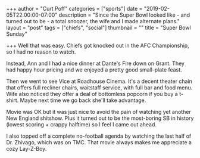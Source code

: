+++
author = "Curt Poff"
categories = ["sports"]
date = "2019-02-05T22:00:00-07:00"
description = "Since the Super Bowl looked like - and turned out to be - a total snoozer, the wife and I made alternate plans."
layout = "post"
tags = ["chiefs", "social"]
thumbnail = ""
title = "Super Bowl Sunday"

+++
Well that was easy. Chiefs got knocked out in the AFC Championship, so I had no reason to watch.

Instead, Ann and I had a nice dinner at Dante's Fire down on Grant. They had happy hour pricing and we enjoyed a pretty good small-plate feast.

Then we went to see Vice at Roadhouse Cinema. It's a decent theater chain that offers full recliner chairs, waitstaff service, with full bar and food menu. Wife also noticed they offer a deal of bottomless popcorn if you buy a t-shirt. Maybe next time we go back she'll take advantage.

Movie was OK but it was just nice to avoid the pain of watching yet another New England shitshow. Plus it turned out to be the most-boring SB in history (lowest scoring + crappy halftime) so I feel I came out ahead.

I also topped off a complete no-football agenda by watching the last half of Dr. Zhivago, which was on TMC. That movie always makes me appreciate a cozy Lay-Z-Boy.